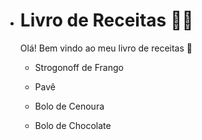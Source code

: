 - # Livro de Receitas :man_cook:

  Olá! Bem vindo ao meu livro de receitas :wave:

  - Strogonoff de Frango

  - Pavê

  - Bolo de Cenoura 

  - Bolo de Chocolate
